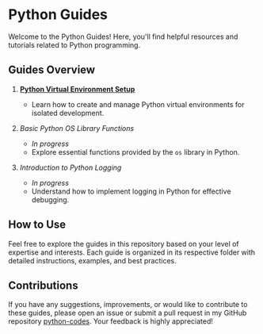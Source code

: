 # Python Guides

Welcome to the Python Guides! Here, you'll find helpful resources and tutorials related to Python programming.

## Guides Overview

1. **[Python Virtual Environment Setup](python_venv.md)**
   - Learn how to create and manage Python virtual environments for isolated development.

2. *Basic Python OS Library Functions*
   - *In progress*
   - Explore essential functions provided by the `os` library in Python.

3. *Introduction to Python Logging*
   - *In progress*
   - Understand how to implement logging in Python for effective debugging.

## How to Use

Feel free to explore the guides in this repository based on your level of expertise and interests. Each guide is organized in its respective folder with detailed instructions, examples, and best practices.

## Contributions

If you have any suggestions, improvements, or would like to contribute to these guides, please open an issue or submit a pull request in my GitHub repository [python-codes](https://github.com/nilbarde/python-codes). Your feedback is highly appreciated!
